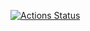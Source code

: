  [![Actions Status](https://github.com/beet-aizu/library/workflows/verify/badge.svg)](https://github.com/mk703/OILibrary/actions) 
